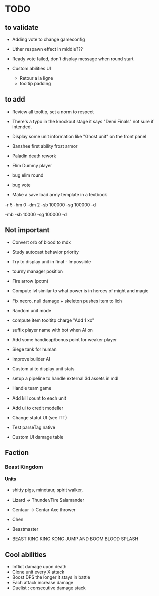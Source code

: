 # TODO

## to validate
- Adding vote to change gameconfig

- Uther respawn effect in middle???
- Ready vote failed, don't display message when round start

- Custom abilities UI
    - Retour a la ligne
    - tooltip padding

## to add
- Review all tooltip, set a norm to respect
- There's a typo in the knockout stage it says "Demi Finals" not sure if intended.
- Display some unit information like "Ghost unit" on the front panel


- Banshee first ability frost armor
- Paladin death rework

- Elim Dummy player
- bug elim round
- bug vote


- Make a save load army template in a textbook

-r 5 -hm 0 -dm 2 -sb 100000 -sg 100000 -d

-mb -sb 10000 -sg 100000 -d

## Not important

- Convert orb of blood to mdx
- Study autocast behavior priority
- Try to display unit in final - Impossible
- tourny manager position


- Fire arrow (potm)
- Compute lvl similar to what power is in heroes of might and magic
- Fix necro, null damage + skeleton pushes item to lich
- Random unit mode
- compute item tooltitp charge "Add 1 xx"
- suffix player name with bot when AI on
- Add some handicap/bonus point for weaker player
- Siege tank for human
- Improve builder AI
- Custom ui to display unit stats
- setup a pipeline to handle external 3d assets in mdl
- Handle team game
- Add kill count to each unit
- Add ui to credit modeller
- Change statut UI (see ITT)
- Test parseTag native
- Custom UI damage table




## Faction
### Beast Kingdom
#### Units
- shitty pigs, minotaur, spirit walker,
- Lizard -> Thunder/Fire Salamander
- Centaur -> Centar Axe thrower

- Chen
- Beastmaster
- BEAST KING KING KONG JUMP AND BOOM BLOOD SPLASH

## Cool abilities

- Inflict damage upon death
- Clone unit every X attack
- Boost DPS the longer it stays in battle
- Each attack increase damage
- Duelist : consecutive damage stack
